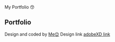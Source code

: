 My Portfolio 😙

## Portfolio

Design and coded by [Me😌](https://github.com/angeloDiepe)
Design link [adobeXD link](https://xd.adobe.com/view/0da10cd9-8488-4782-55a1-4c26153bdaf2-7b90)